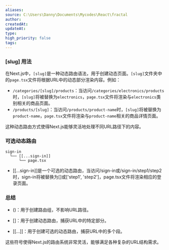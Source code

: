 ```yaml
---
aliases: 
source: C:\Users\Danny\Documents\Mycodes\React\fractal
author: 
createdAt: 
updateAt: 
type: 
high_priority: false
tags:
---
```


### [slug] **用法**

在Next.js中，`[slug]`是一种动态路由语法，用于创建动态页面。`[slug]`文件夹中的`page.tsx`文件将根据URL中的动态部分渲染内容。例如：

- `/categories/[slug]/products`：当访问`/categories/electronics/products`时，`[slug]`将被替换为`electronics`，`page.tsx`文件将渲染与`electronics`类别相关的商品页面。
- `/products/[slug]`：当访问`/products/product-name`时，`[slug]`将被替换为`product-name`，`page.tsx`文件将渲染与`product-name`相关的商品详情页面。

这种动态路由方式使得Next.js能够灵活地处理不同URL路径下的内容。

### 可选动态路由

```
sign-in
  └── [[...sign-in]]
      └── page.tsx
```

- [[...sign-in]]是一个可选的动态路由，当访问/sign-in或/sign-in/step1/step2时，sign-in将被替换为[]或['step1', 'step2']，page.tsx文件将渲染相应的登录页面。

### 总结

- ()：用于创建路由组，不影响URL路径。

- []：用于创建动态路由，捕获URL中的特定部分。

- [[...]]：用于创建可选的动态路由，捕获URL中的多个段。

这些符号使得Next.js的路由系统非常灵活，能够满足各种复杂的URL结构需求。
